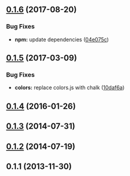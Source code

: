 <a name="0.1.6"></a>
## [0.1.6](https://github.com/JamieMason/karma-nested-reporter/compare/0.1.5...0.1.6) (2017-08-20)


### Bug Fixes

* **npm:** update dependencies ([04e075c](https://github.com/JamieMason/karma-nested-reporter/commit/04e075c))



<a name="0.1.5"></a>
## [0.1.5](https://github.com/JamieMason/karma-nested-reporter/compare/0.1.4...0.1.5) (2017-03-09)


### Bug Fixes

* **colors:** replace colors.js with chalk ([10daf6a](https://github.com/JamieMason/karma-nested-reporter/commit/10daf6a))



<a name="0.1.4"></a>
## [0.1.4](https://github.com/JamieMason/karma-nested-reporter/compare/0.1.3...0.1.4) (2016-01-26)



<a name="0.1.3"></a>
## [0.1.3](https://github.com/JamieMason/karma-nested-reporter/compare/0.1.2...0.1.3) (2014-07-31)



<a name="0.1.2"></a>
## [0.1.2](https://github.com/JamieMason/karma-nested-reporter/compare/0.1.1...0.1.2) (2014-07-19)



<a name="0.1.1"></a>
## 0.1.1 (2013-11-30)



